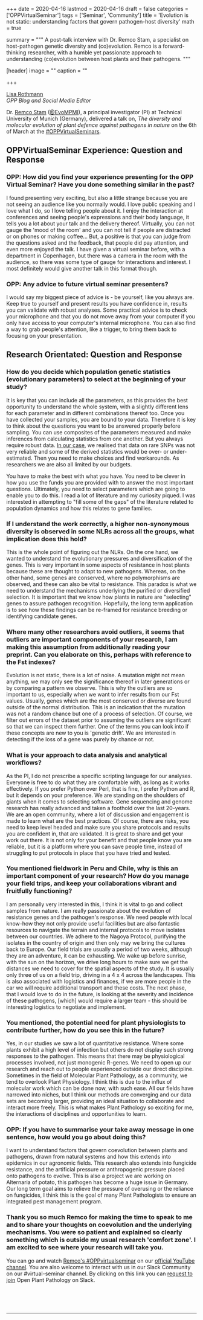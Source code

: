 +++
date = 2020-04-16
lastmod = 2020-04-16
draft = false
categories = ['OPPVirtualSeminar']
tags = ['Seminar', 'Community']
title = 'Evolution is not static: understanding factors that govern pathogen-host diversity'
math = true

summary = """
A post-talk interview with Dr. Remco Stam, a specialist on host-pathogen genetic diversity and (co)evolution. Remco is a forward-thinking researcher, with a humble yet passionate approach to understanding (co)evolution between host plants and their pathogens.
"""
 
[header]
image = ""
caption = ""

+++

[Lisa Rothmann](https://twitter.com/LandbouLisa)<br>
_OPP Blog and Social Media Editor_

Dr. [Remco Stam](http://www.remcostam.com/) ([@EvoMPMI](https://twitter.com/EvoMPMI)), a principal investigator (PI) at Technical University of Munich (Germany), delivered a talk on, _The diversity and molecular evolution of plant defence against pathogens in nature_ on the 6th of March at the [#OPPVirtualSeminars](https://openplantpathology.org/virtual_seminars/2020-04-06-remco-stam/).

## OPPVirtualSeminar Experience: Question and Response  

### OPP: How did you find your experience presenting for the OPP Virtual Seminar? Have you done something similar in the past?  

I found presenting very exciting, but also a little strange because you are not seeing an audience like you normally would. I love public speaking and I love what I do, so I love telling people about it. I enjoy the interaction at conferences and seeing people's expressions and their body language, it tells you a lot about your talk and the delivery thereof. Virtually, you can not gauge the 'mood of the room' and you can not tell if people are distracted or on phones or making coffee... But, a positive is that you can judge from the questions asked and the feedback, that people did pay attention, and even more enjoyed the talk. I have given a virtual seminar before, with a department in Copenhagen, but there was a camera in the room with the audience, so there was some type of gauge for interactions and interest. I most definitely would give another talk in this format though.

### OPP: Any advice to future virtual seminar presenters?  

I would say my biggest piece of advice is - be yourself, like you always are. Keep true to yourself and present results you have confidence in, results you can validate with robust analyses. Some practical advice is to check your microphone and that you do not move away from your computer if you only have access to your computer's internal microphone. You can also find a way to grab people's attention, like a trigger, to bring them back to focusing on your presentation.

## Research Orientated: Question and Response

### How do you decide which population genetic statistics (evolutionary parameters) to select at the beginning of your study?

It is key that you can include all the parameters, as this provides the best opportunity to understand the whole system, with a slightly different lens for each parameter and in different combinations thereof too. Once you have collected your samples, you are bound to your data. Therefore it is key to think about the questions you want to be answered properly before sampling. You can use composites of the parameters measured and make inferences from calculating statistics from one another. But you always require robust data. [In our case](https://nph.onlinelibrary.wiley.com/doi/abs/10.1111/nph.16017), we realised that data on rare SNPs was not very reliable and some of the derived statistics would be over- or under-estimated. Then you need to make choices and find workarounds. As researchers we are also all limited by our budgets.

You have to make the best with what you have. You need to be clever in how you use the funds you are provided with to answer the most important questions. Ultimately, you need to select parameters which are going to enable you to do this. I read a lot of literature and my curiosity piqued. I was interested in attempting to "fill some of the gaps" of the literature related to population dynamics and how this relates to gene families.

### If I understand the work correctly, a higher non-synonymous diversity is observed in some NLRs across all the groups, what implication does this hold?

This is the whole point of figuring out the NLRs. On the one hand, we wanted to understand the evolutionary pressures and diversification of the genes. This is very important in some aspects of resistance in host plants because these are thought to adapt to new pathogens. Whereas, on the other hand, some genes are conserved, where no polymorphisms are observed, and these can also be vital to resistance. This paradox is what we need to understand the mechanisms underlying the purified or diversified selection. It is important that we know how plants in nature are "selecting" genes to assure pathogen recognition. Hopefully, the long term application is to see how these findings can be re-framed for resistance breeding or identifying candidate genes.

### Where many other researchers avoid outliers, it seems that outliers are important components of your research, I am making this assumption from additionally reading your preprint. Can you elaborate on this, perhaps with reference to the Fst indexes?

Evolution is not static, there is a lot of noise. A mutation might not mean anything, we may only see the significance thereof in later generations or by comparing a pattern we observe. This is why the outliers are so important to us, especially when we want to infer results from our Fst values. Usually, genes which are the most conserved or diverse are found outside of the normal distribution. This is an indication that the mutation was not a random chance but one of a process of selection. Of course, we filter out errors of the dataset prior to assuming the outliers are significant so that we can inspect them further. One of the terms you can look into if these concepts are new to you is 'genetic drift'. We are interested in detecting if the loss of a gene was purely by chance or not.

### What is your approach to data analysis and analytical workflows?

As the PI, I do not prescribe a specific scripting language for our analyses. Everyone is free to do what they are comfortable with, as long as it works effectively. If you prefer Python over Perl, that is fine, I prefer Python and R, but it depends on your preference. We are standing on the shoulders of giants when it comes to selecting software. Gene sequencing and genome research has really advanced and taken a foothold over the last 20-years. We are an open community, where a lot of discussion and engagement is made to learn what are the best practices. Of course, there are risks, you need to keep level headed and make sure you share protocols and results you are confident in, that are validated. It is great to share and get your work out there. It is not only for your benefit and that people know you are reliable, but it is a platform where you can save people time, instead of struggling to put protocols in place that you have tried and tested.

### You mentioned fieldwork in Peru and Chile, why is this an important component of your research? How do you manage your field trips, and keep your collaborations vibrant and fruitfully functioning?

I am personally very interested in this, I think it is vital to go and collect samples from nature. I am really passionate about the evolution of resistance genes and the pathogen's response. We need people with local know-how they not only provide useful facilities but are also fantastic resources to navigate the terrain and internal protocols to move isolates between our countries. We adhere to the Nagoya Protocol, purifying the isolates in the country of origin and then only may we bring the cultures back to Europe. Our field trials are usually a period of two weeks, although they are an adventure, it can be exhausting. We wake up before sunrise, with the sun on the horizon, we drive long hours to make sure we get the distances we need to cover for the spatial aspects of the study. It is usually only three of us on a field trip, driving in a 4 x 4 across the landscapes. This is also associated with logistics and finances, if we are more people in the car we will require additional transport and these costs. The next phase, that I would love to do in the future, is looking at the severity and incidence of these pathogens, [which] would require a larger team - this should be interesting logistics to negotiate and implement.

### You mentioned, the potential need for plant physiologists to contribute further, how do you see this in the future?

Yes, in our studies we saw a lot of quantitative resistance. Where some plants exhibit a high level of infection but others do not display such strong responses to the pathogen. This means that there may be physiological processes involved, not just monogenic R-genes. We need to open up our research and reach out to people experienced outside our direct discipline. Sometimes in the field of Molecular Plant Pathology, as a community, we tend to overlook Plant Physiology. I think this is due to the influx of molecular work which can be done now, with such ease. All our fields have narrowed into niches, but I think our methods are converging and our data sets are becoming larger, providing an ideal situation to collaborate and interact more freely. This is what makes Plant Pathology so exciting for me, the interactions of disciplines and opportunities to learn.

### OPP: If you have to summarise your take away message in one sentence, how would you go about doing this?

I want to understand factors that govern coevolution between plants and pathogens, drawn from natural systems and how this extends into epidemics in our agronomic fields. This research also extends into fungicide resistance, and the artificial pressure or anthropogenic pressure placed onto pathogens to evolve. This is also a project we are working on Alternaria of potato, this pathogen has become a huge issue in Germany. Our long term goal aims to relieve the pressure of overusing or the reliance on fungicides, I think this is the goal of many Plant Pathologists to ensure an integrated pest management program.

### Thank you so much Remco for making the time to speak to me and to share your thoughts on coevolution and the underlying mechanisms. You were so patient and explained so clearly something which is outside my usual research 'comfort zone'. I am excited to see where your research will take you.

You can go and watch [Remco's #OPPvirtualseminar](https://www.youtube.com/watch?v=xaUz_68jwHk&feature=youtu.be) on our [official YouTube channel](https://www.youtube.com/channel/UCo-1ijIA_nECqzwzeW2X9RA?view_as=subscriber). You are also welcome to interact with us in our Slack Community on our #virtual-seminar channel. By clicking on this link you can [request to join](https://communityinviter.com/apps/openplantpathology/open-plant-pathology) Open Plant Pathology on Slack.


<br><br><br>

--------------------------------------------------------------------------------
